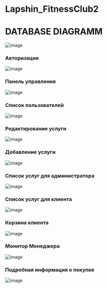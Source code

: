 # Lapshin_FitnessClub2

<h1>DATABASE DIAGRAMM</h1>

![image](https://user-images.githubusercontent.com/109417433/228181216-d594c3e5-0abe-45d3-bf7d-39f5647b9543.png)

<h3>Авторизация</h3>

![image](https://user-images.githubusercontent.com/109417433/223378174-3d927ac8-3781-4b4e-bbba-9dc1c9f53c14.png)


<h3>Панель управления</h3>

![image](https://user-images.githubusercontent.com/109417433/229789974-8beafbc1-64ba-4a44-b289-64ac75921cc7.png)


<h3>Список пользователей</h3>

![image](https://user-images.githubusercontent.com/109417433/224669709-e526ef1a-0be8-4829-848d-d9c0ccd33b08.png)


<h3>Редактирование услуги</h3>

![image](https://user-images.githubusercontent.com/109417433/224669833-4c1a73a9-0c4d-4ac9-8df5-aa6d67ac7739.png)


<h3>Добавление услуги</h3>

![image](https://user-images.githubusercontent.com/109417433/224669917-e58d0ceb-f53e-4ea2-b845-06dad91c89ed.png)


<h3>Список услуг для администратора</h3>

![image](https://user-images.githubusercontent.com/109417433/226544993-0fd664be-d74f-4a73-85b8-295cfae652bd.png)


<h3>Список услуг для клиента</h3>

![image](https://user-images.githubusercontent.com/109417433/226545146-54320f89-d49f-41f8-ab91-fdf881d559c5.png)


<h3>Корзина клиента</h3>

![image](https://user-images.githubusercontent.com/109417433/226545241-073544a3-6c58-432c-a5ff-e5f5755ad0e3.png)


<h3>Монитор Менеджера</h3>

![image](https://user-images.githubusercontent.com/109417433/229790181-bd3be8c5-9a2f-4206-bf66-bdad35f41132.png)


<h3>Подробная информация о покупке</h3>

![image](https://user-images.githubusercontent.com/109417433/229790300-5aa57e4e-7569-4528-9d88-589d1ce67f23.png)

